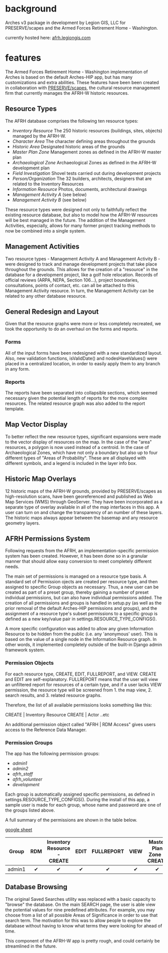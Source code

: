 # background

Arches v3 package in development by Legion GIS, LLC for PRESERVE/scapes and the Armed Forces Retirement Home - Washington.

currently hosted here: [afrh.legiongis.com](http://afrh.legiongis.com)

# features

The Armed Forces Retirement Home - Washington implementation of Arches is based on the default Arches-HIP app, but has many customizations and extra abilities. These features have been been created in collaboration with [PRESERVE/scapes](http://www.preservescapes.com), the cultural resource management firm that currently manages the AFRH-W historic resources.

## Resource Types

The AFRH database comprises the following ten resource types:

+ *Inventory Resource* The 250 historic resources (buildings, sites, objects) managed by the AFRH-W.
+ *Character Area* The character defining areas throughout the grounds
+ *Historic Area* Designated historic areas of the grounds
+ *Master Plan Zone* Management zones as defined in the AFRH-W master plan
+ *Archaeological Zone* Archaeological Zones as defined in the AFRH-W development plan
+ *Field Investigation* Shovel tests carried out during development projects
+ *Person/Organization* The 32 builders, architects, designers that are related to the Inventory Resources
+ *Information Resource* Photos, documents, architectural drawings
+ *Management Activity A* (see below)
+ *Management Activity B* (see below)

These resource types were designed not only to faithfully reflect the existing resource database, but also to model how the AFRH-W resources will be best managed in the future. The addition of the Management Activities, especially, allows for many former project tracking methods to now be combined into a single system.

## Management Activities

Two resource types - Management Activity A and Management Activity B - were designed to track and manage development projects that take place throughout the grounds. This allows for the creation of a "resource" in the database for a development project, like a golf hole relocation. Records of official reviews (ARPA, NEPA, Section 106...), project boundaries, consultations, points of contact, etc. can all be attached to this Management Activity resource. In turn, the Management Activity can be related to any other database resource.

## General Redesign and Layout

Given that the resource graphs were more or less completely recreated, we took the opportunity to do an overhaul on the forms and reports.

### Forms

All of the input forms have been redesigned with a new standardized layout. Also, new validation functions, isValidDate() and nodesHaveValues() were placed in a centralized location, in order to easily apply them to any branch in any form.

### Reports

The reports have been separated into collapsible sections, which seemed necessary given the potential length of reports for the more complex resources. The related resource graph was also added to the report template.

## Map Vector Display

To better reflect the new resource types, significant expansions were made to the vector display of resources on the map. In the case of the "area" resources, a polygon is now used instead of a centroid. In the case of Archaeological Zones, which have not only a boundary but also up to four different types of "Areas of Probability". These are all displayed with different symbols, and a legend is included in the layer info box.

## Historic Map Overlays

12 historic maps of the AFRH-W grounds, provided by PRESERVE/scapes as high-resolution scans, have been georeferenced and published as Web Map Services (WMS) through GeoServer. They have been incorporated as a separate type of overlay available in all of the map interfaces in this app. A user can turn on and change the transparency of an number of these layers.  The historic maps always appear between the basemap and any resource geometry layers.

## AFRH Permissions System

Following requests from the AFRH, an implementation-specific permission system has been created. However, it has been done so in a granular manner that should allow easy conversion to meet completely different needs.

The main set of permissions is managed on a resource type basis. A standard set of Permission ojects are created per resource type, and then assigned to specific Group objects as necessary. Thus, a new user can be created as part of a preset group, thereby gaining a number of preset individual permissions, but can also have individual permissions added. The creation of all permissions and groups is handled in setup.py (as well as the prior removal of the default Arches-HIP permissions and groups), and the assignment of a resource type's subset permissions to a specific group is defined as a new key/value pair in settings.RESOURCE_TYPE_CONFIGS().

A more specific configuration was added to allow any given Information Resource to be hidden from the public (i.e. any 'anonymous' user). This is based on the value of a single node in the Information Resource graph. In other words, it implemented completely outside of the built-in Django admin framework system.

### Permission Objects

For each resource type, CREATE, EDIT, FULLREPORT, and VIEW. CREATE and EDIT are self-explanatory. FULLREPORT means that the user will view an unfiltered report for resources of a certain type, and if a user lacks VIEW permission, the resource type will be screened from 1. the map view, 2. search results, and 3. related resource graphs.

Therefore, the list of all available permissions looks something like this:

CREATE | Inventory Resource
CREATE | Actor
..etc

An additional permission object called "AFRH | RDM Access" gives users access to the Reference Data Manager.

### Permission Groups

The app has the following permission groups:

+ *admin1*
+ *admin2*
+ *afrh_staff*
+ *afrh_volunteer*
+ *development*

Each group is automatically assigned specific permissions, as defined in settings.RESOURCE_TYPE_CONFIGS(). During the install of this app, a sample user is made for each group, whose name and password are one of the groups listed above.

A full summary of the permissions are shown in the table below.

[google sheet](https://docs.google.com/a/preservescapes.com/spreadsheets/d/1chESyXrU5NizBBQ6tc4SCFMbYll7-NuKQKcDZYfPW9g/pubhtml)

| Group  | RDM      | Inventory Resource - CREATE | EDIT     | FULLREPORT | VIEW     | Master Plan Zone - CREATE | EDIT     | FULLREPORT | VIEW     | Character Area - CREATE   | EDIT     | FULLREPORT | VIEW     | Archaeological Zone - CREATE | EDIT     | FULLREPORT | VIEW     | Master Plan Zone - CREATE | EDIT     | FULLREPORT | VIEW     |
| ------ | :------: | :-------------------------: | :------: | :--------: | :------: | :-----------------------: | :------: | :--------: | :------: | :-----------------------: | :------: | :--------: | :------: | :--------------------------: | :------: | :--------: | :------: | :-----------------------: | :------: | :--------: | :------: |
| admin1 | &#10004; | &#10004;                    | &#10004; | &#10004;   | &#10004; | &#10004;                  | &#10004; | &#10004;   | &#10004; | &#10004;                  | &#10004; | &#10004;   | &#10004; | &#10004;                     | &#10004; | &#10004;   | &#10004; | &#10004;                  | &#10004; | &#10004;   | &#10004; |

## Database Browsing

The original Saved Searches utility was replaced with a basic capacity to "browse" the database. On the main SEARCH page, the user is able view the potential values for nine predefined attributes. For example, you may choose from a list of all possible Areas of Significance in order to use that search term. The motivation for this was to allow people to explore the database without having to know what terms they were looking for ahead of time.

This component of the AFRH-W app is pretty rough, and could certainly be streamlined in the future.
